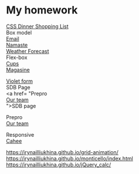 <h1> My homework</h1>


 <a href= "https://irynailliukhina.github.io/hw6.2/index.html">CSS Dinner Shopping List</a> <br/>
Box model <br/>
  <a href= "https://irynailliukhina.github.io/email/">Email</a> <br/>
   <a href= "https://irynailliukhina.github.io/namaste/index.html">Namaste</a> <br/>
    <a href= "https://irynailliukhina.github.io/hw7.2/index.html">Weather Forecast</a> <br/>
 Flex-box <br/>
 <a href= "https://irynailliukhina.github.io/cups/index.html">Cups</a> <br/>
 <a href= "https://irynailliukhina.github.io/hw8/index.html">Magasine</a> <br/>

 <a href= "https://irynailliukhina.github.io/violet/index.html">Violet form</a> <br/>
SDB Page <br/>
 <a href= "Prepro <br/>
 <a href= "https://irynailliukhina.github.io/ourteam/dist/index.html">Our team</a> <br/>">SDB page</a> <br/>
 
 Prepro <br/>
 <a href= "https://irynailliukhina.github.io/ourteam/dist/index.html">Our team</a> <br/>

 Responsive <br/>
 <a href= "https://irynailliukhina.github.io/responsive/dist/index.html">Cahee</a> <br/>

https://irynailliukhina.github.io/grid-animation/ <br/>
https://irynailliukhina.github.io/monticello/index.html <br/>
https://irynailliukhina.github.io/jQuery_calc/
            
